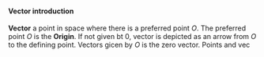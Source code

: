 #### Vector introduction

**Vector** a point in space where there is a preferred point $O$. 
	The preferred point $O$ is the **Origin**. 
		If not given bt $0$, vector is depicted as an arrow from $O$ to the defining point.
		Vectors gicen by $O$ is the zero vector.
	Points and vec

